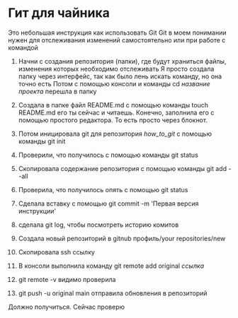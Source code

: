 # Гит для чайника
Это небольшая инструкция как использовать Git
Git в моем понимании нужен для отслеживания изменений самостоятельно или при работе с командой

1. Начни с создания репозитория (папки), где будут храниться файлы, изменения которых необходимо отслеживать
Я просто создала папку через интерфейс, так как было лень искать команду, но она точно есть
Потом с помощью консоли и команды cd _название проекта_ перешла в папку

2. Создала в папке файл README.md с помощью команды touch README.md
его ты сейчас и читаешь. Конечно, заполнила его с помощью простого редактора. То есть просто через блокнот.

3. Потом иницировала git для репозитория *how_to_git* с помощью команды git init
4. Проверили, что получилось с помощью команды git status
5. Скопировала содержание репозитория с помощью команды git add --all
6. Проверила, что получилось опять с помощью git status
7. Сделала вставку с помощью git commit -m 'Первая версия инструкции'
8. сделала git log, чтобы посмотреть историю комитов
9. Создала новый репозиторий в gitnub профиль/your repositories/new
10. Скопировала ssh ссылку
11. В консоли выполнила команду git remote add original _ссылка_
12. git remote -v видимо проверила
13. git push -u original main отправила обновления в репозиторий

Должно получиться. Сейчас проверю